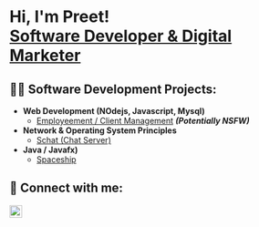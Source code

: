 <h1>Hi, I'm Preet! <br/> <a href="www.linkedin.com/in/preet-v-jain">Software Developer & Digital Marketer</a></h1>

<h2>👨‍💻 Software Development Projects:</h2>

- <b>Web Development (NOdejs, Javascript, Mysql)</b>
  - [Employeement / Client Management](https://github.com/pjain0121/nodejs) <b><i>(Potentially NSFW)</b></i>
- <b>Network & Operating System Principles</b>
  - [Schat (Chat Server)](https://github.com/pjain0121/schat)
- <b>Java / Javafx)</b>
  - [Spaceship](https://github.com/pjain0121/SpaceshipC)


<h2> 🤳 Connect with me:</h2>

[<img align="left" alt="JoshMadakor | LinkedIn" width="22px" src="https://cdn.jsdelivr.net/npm/simple-icons@v3/icons/linkedin.svg" />][linkedin]

[twitter]: https://twitter.com/joshmadakor
[youtube]: https://www.youtube.com/c/joshmadakor
[instagram]: https://www.instagram.com/joshmadakor/
[linkedin]: https://linkedin.com/in/joshmadakor

<!--
**joshmadakor1/joshmadakor1** is a ✨ _special_ ✨ repository because its `README.md` (this file) appears on your GitHub profile.

Here are some ideas to get you started:

- 🔭 I’m currently working on ...
- 🌱 I’m currently learning ...
- 👯 I’m looking to collaborate on ...
- 🤔 I’m looking for help with ...
- 💬 Ask me about ...
- 📫 How to reach me: ...
- 😄 Pronouns: ...
- ⚡ Fun fact: ...
-->
